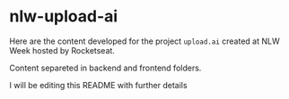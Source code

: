 # nlw-upload-ai
Here are the content developed for the project `upload.ai` created at NLW Week hosted by Rocketseat.

Content separeted in backend and frontend folders.

I will be editing this README with further details
